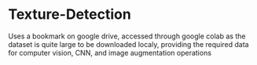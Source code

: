 # Texture-Detection
Uses a bookmark on google drive, accessed through google colab as the dataset is quite large to be downloaded localy, providing the required data for computer vision, CNN, and image augmentation operations
